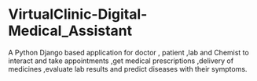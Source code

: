 # VirtualClinic-Digital-Medical_Assistant
A  Python Django based application for doctor , patient ,lab and Chemist to interact and take appointments ,get medical prescriptions ,delivery of medicines ,evaluate lab results and predict diseases with their symptoms.
